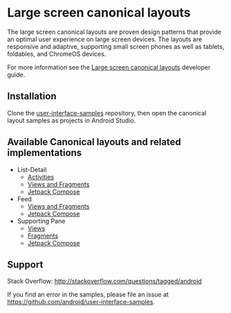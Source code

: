 # Large screen canonical layouts

The large screen canonical layouts are proven design patterns that provide an optimal user experience on large screen devices. The layouts are responsive and adaptive, supporting small screen phones as well as tablets, foldables, and ChromeOS devices.

For more information see the [Large screen canonical layouts](https://developer.android.com/guide/topics/large-screens/large-screen-canonical-layouts) developer guide.

## Installation

Clone the [user-interface-samples](https://github.com/android/user-interface-samples) repository, then open the canonical layout samples as projects in Android Studio.

## Available Canonical layouts and related implementations
- List-Detail
    - [Activities](./list-detail-activity-embedding)
    - [Views and Fragments](./list-detail-sliding-pane)
    - [Jetpack Compose](./list-detail-compose)
- Feed
    - [Views and Fragments](./feed-view)
    - [Jetpack Compose](./feed-compose)
- Supporting Pane
    - [Views](./supporting-pane-views)
    - [Fragments](./supporting-pane-fragments)
    - [Jetpack Compose](./supporting-pane-compose)

## Support

Stack Overflow: http://stackoverflow.com/questions/tagged/android

If you find an error in the samples, please file an issue at https://github.com/android/user-interface-samples.

